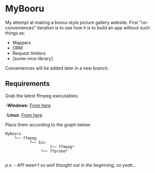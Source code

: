 # MyBooru

My attempt at making a booru-style picture gallery website.
First "no-conveniences" iteration is to see how it is to build an app without such things as:

- Mappers
- ORM
- Request limiters
- \[some-nice-library\]

Conveniences will be added later in a new branch.

## Requirements

Grab the latest ffmpeg executables:

-**Windows**:
[From here](https://ffmpeg.org/download.html#build-windows)

-**Linux**:
[From here](https://johnvansickle.com/ffmpeg/)

Place them according to the graph below:

```
MyBooru
	└── ffmpeg
	       └── bin
                    ├── ffmpeg*
	            └── ffprobe*
```

##

_p.s. - API wasn't so well thought out in the beginning, so yeah..._
